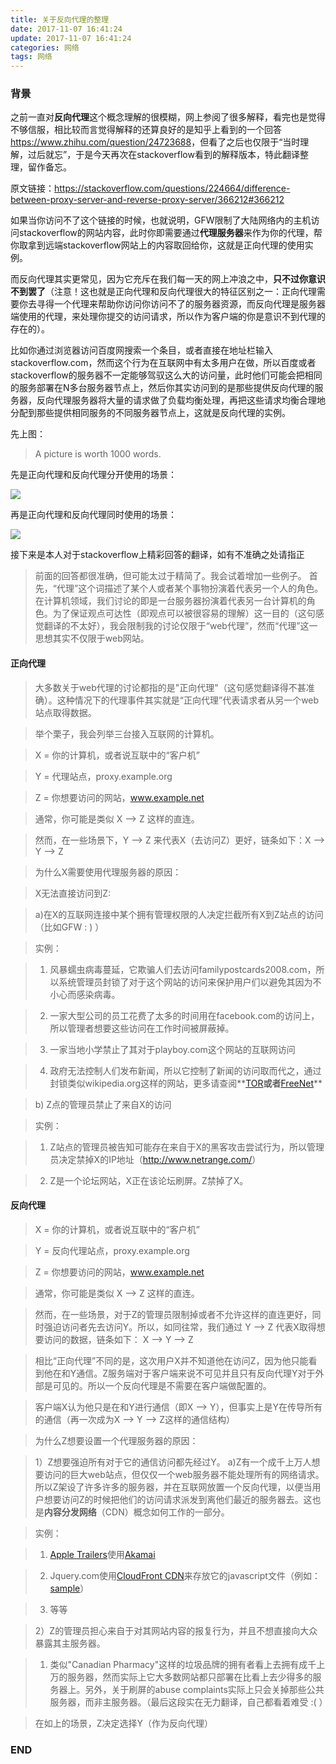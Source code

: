 ```yaml
---
title: 关于反向代理的整理
date: 2017-11-07 16:41:24
update: 2017-11-07 16:41:24
categories: 网络
tags: 网络
---
```


### 背景

之前一直对**反向代理**这个概念理解的很模糊，网上参阅了很多解释，看完也是觉得不够信服，相比较而言觉得解释的还算良好的是知乎上看到的一个回答<a href="https://www.zhihu.com/question/24723688">https://www.zhihu.com/question/24723688</a>，但看了之后也仅限于“当时理解，过后就忘”，于是今天再次在stackoverflow看到的解释版本，特此翻译整理，留作备忘。

<!--more-->

原文链接：<a href="https://stackoverflow.com/questions/224664/difference-between-proxy-server-and-reverse-proxy-server/366212#366212">https://stackoverflow.com/questions/224664/difference-between-proxy-server-and-reverse-proxy-server/366212#366212</a>

如果当你访问不了这个链接的时候，也就说明，GFW限制了大陆网络内的主机访问stackoverflow的网站内容，此时你即需要通过**代理服务器**来作为你的代理，帮你取拿到远端stackoverflow网站上的内容取回给你，这就是正向代理的使用实例。

而反向代理其实更常见，因为它充斥在我们每一天的网上冲浪之中，**只不过你意识不到罢了**（注意！这也就是正向代理和反向代理很大的特征区别之一：正向代理需要你去寻得一个代理来帮助你访问你访问不了的服务器资源，而反向代理是服务器端使用的代理，来处理你提交的访问请求，所以作为客户端的你是意识不到代理的存在的）。

比如你通过浏览器访问百度网搜索一个条目，或者直接在地址栏输入stackoverflow.com，然而这个行为在互联网中有太多用户在做，所以百度或者stackoverflow的服务器不一定能够驾驭这么大的访问量，此时他们可能会把相同的服务部署在N多台服务器节点上，然后你其实访问到的是那些提供反向代理的服务器，反向代理服务器将大量的请求做了负载均衡处理，再把这些请求均衡合理地分配到那些提供相同服务的不同服务器节点上，这就是反向代理的实例。

先上图：
> A picture is worth 1000 words.

先是正向代理和反向代理分开使用的场景：

![](http://trigolds.com/proxy.png)

再是正向代理和反向代理同时使用的场景：

![](http://trigolds.com/proxy1.jpg)

接下来是本人对于stackoverflow上精彩回答的翻译，如有不准确之处请指正

> 前面的回答都很准确，但可能太过于精简了。我会试着增加一些例子。
首先，“代理”这个词描述了某个人或者某个事物扮演着代表另一个人的角色。在计算机领域，我们讨论的即是一台服务器扮演着代表另一台计算机的角色。为了保证观点可达性（即观点可以被很容易的理解）这一目的（这句感觉翻译的不太好），我会限制我的讨论仅限于“web代理”，然而“代理”这一思想其实不仅限于web网站。

#### 正向代理

> 大多数关于web代理的讨论都指的是"正向代理"（这句感觉翻译得不甚准确）。这种情况下的代理事件其实就是“正向代理”代表请求者从另一个web站点取得数据。

> 举个栗子，我会列举三台接入互联网的计算机。

> X = 你的计算机，或者说互联中的“客户机”

> Y = 代理站点，proxy.example.org

> Z = 你想要访问的网站，www.example.net

> 通常，你可能是类似 X --> Z 这样的直连。

> 然而，在一些场景下，Y --> Z 来代表X（去访问Z）更好，链条如下：X --> Y --> Z

> 为什么X需要使用代理服务器的原因：

> X无法直接访问到Z:

> a)在X的互联网连接中某个拥有管理权限的人决定拦截所有X到Z站点的访问（比如GFW : ) ）

> 实例：

> 1. 风暴蠕虫病毒蔓延，它欺骗人们去访问familypostcards2008.com，所以系统管理员封锁了对于这个网站的访问来保护用户们以避免其因为不小心而感染病毒。

> 2. 一家大型公司的员工花费了太多的时间用在facebook.com的访问上，所以管理者想要这些访问在工作时间被屏蔽掉。

> 3. 一家当地小学禁止了其对于playboy.com这个网站的互联网访问

> 4. 政府无法控制人们发布新闻，所以它控制了新闻的访问取而代之，通过封锁类似wikipedia.org这样的网站，更多请查阅**<a href="http://www.onion-router.net/">TOR</a>**或者**<a href="http://freenetproject.org/">FreeNet</a>**

> b) Z点的管理员禁止了来自X的访问

> 实例：

> 1. Z站点的管理员被告知可能存在来自于X的黑客攻击尝试行为，所以管理员决定禁掉X的IP地址（<a href="http://www.netrange.com/">http://www.netrange.com/</a>）

> 2. Z是一个论坛网站，X正在该论坛刷屏。Z禁掉了X。

#### 反向代理

> X = 你的计算机，或者说互联中的“客户机”

> Y = 反向代理站点，proxy.example.org

> Z = 你想要访问的网站，www.example.net

> 通常，你可能是类似 X --> Z 这样的直连。

> 然而，在一些场景，对于Z的管理员限制掉或者不允许这样的直连更好，同时强迫访问者先去访问Y。所以，如同往常，我们通过 Y --> Z 代表X取得想要访问的数据，链条如下： X --> Y --> Z

> 相比“正向代理”不同的是，这次用户X并不知道他在访问Z，因为他只能看到他在和Y通信。Z服务端对于客户端来说不可见并且只有反向代理Y对于外部是可见的。所以一个反向代理是不需要在客户端做配置的。

> 客户端X认为他只是在和Y进行通信（即X --> Y），但事实上是Y在传导所有的通信（再一次成为X --> Y --> Z这样的通信结构）

> 为什么Z想要设置一个代理服务器的原因：

> 1）Z想要强迫所有对于它的通信访问都先经过Y。
a)Z有一个成千上万人想要访问的巨大web站点，但仅仅一个web服务器不能处理所有的网络请求。所以Z架设了许多许多的服务器，并在互联网放置一个反向代理，以便当用户想要访问Z的时候把他们的访问请求派发到离他们最近的服务器去。这也是**内容分发网络**（CDN）概念如何工作的一部分。

> 实例：

> 1. <a href="http://trailers.apple.com/trailers/">Apple Trailers</a>使用<a href="https://www.akamai.com/">Akamai</a>

> 2. Jquery.com使用<a href="http://aws.amazon.com/s3/">CloudFront CDN</a>来存放它的javascript文件（例如：<a href="http://static.jquery.com/files/rocker/scripts/custom.js">sample</a>）

> 3. 等等

> 2）Z的管理员担心来自于对其网站内容的报复行为，并且不想直接向大众暴露其主服务器。

> 1. 类似"Canadian Pharmacy"这样的垃圾品牌的拥有者看上去拥有成千上万的服务器，然而实际上它大多数网站都只部署在比看上去少得多的服务器上。另外，关于刷屏的abuse complaints实际上只会关掉那些公共服务器，而非主服务器。（最后这段实在无力翻译，自己都看着难受 :( ）

> 在如上的场景，Z决定选择Y（作为反向代理）


### END
